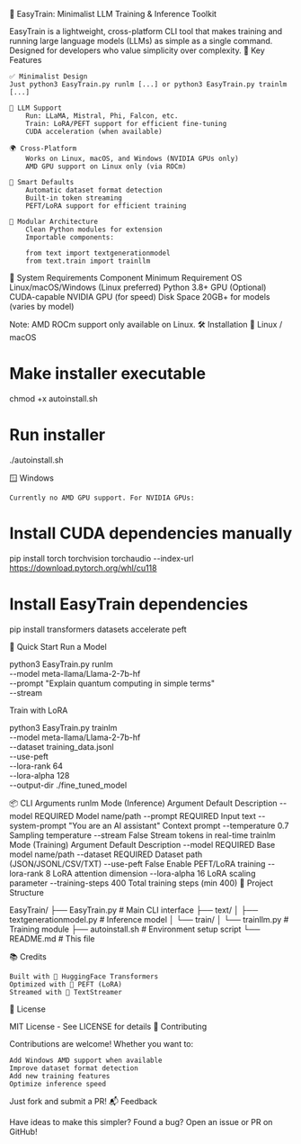 
🚀 EasyTrain: Minimalist LLM Training & Inference Toolkit

EasyTrain is a lightweight, cross-platform CLI tool that makes training and running large language models (LLMs) as simple as a single command. Designed for developers who value simplicity over complexity.
🔑 Key Features

    ✅ Minimalist Design
    Just python3 EasyTrain.py runlm [...] or python3 EasyTrain.py trainlm [...]

    🧠 LLM Support
        Run: LLaMA, Mistral, Phi, Falcon, etc.
        Train: LoRA/PEFT support for efficient fine-tuning
        CUDA acceleration (when available)

    🌍 Cross-Platform
        Works on Linux, macOS, and Windows (NVIDIA GPUs only)
        AMD GPU support on Linux only (via ROCm)

    🧪 Smart Defaults
        Automatic dataset format detection
        Built-in token streaming
        PEFT/LoRA support for efficient training

    🔧 Modular Architecture
        Clean Python modules for extension
        Importable components:

        from text import textgenerationmodel
        from text.train import trainllm

🧰 System Requirements
Component 	Minimum Requirement
OS 	Linux/macOS/Windows (Linux preferred)
Python 	3.8+
GPU (Optional) 	CUDA-capable NVIDIA GPU (for speed)
Disk Space 	20GB+ for models (varies by model)

Note: AMD ROCm support only available on Linux.
🛠️ Installation
🐧 Linux / macOS

# Make installer executable
chmod +x autoinstall.sh

# Run installer
./autoinstall.sh

🪟 Windows

    Currently no AMD GPU support. For NVIDIA GPUs:

# Install CUDA dependencies manually
pip install torch torchvision torchaudio --index-url https://download.pytorch.org/whl/cu118

# Install EasyTrain dependencies
pip install transformers datasets accelerate peft

🚀 Quick Start
Run a Model

python3 EasyTrain.py runlm \
  --model meta-llama/Llama-2-7b-hf \
  --prompt "Explain quantum computing in simple terms" \
  --stream

Train with LoRA

python3 EasyTrain.py trainlm \
  --model meta-llama/Llama-2-7b-hf \
  --dataset training_data.jsonl \
  --use-peft \
  --lora-rank 64 \
  --lora-alpha 128 \
  --output-dir ./fine_tuned_model

📦 CLI Arguments
runlm Mode (Inference)
Argument 	Default 	Description
--model 	REQUIRED 	Model name/path
--prompt 	REQUIRED 	Input text
--system-prompt 	"You are an AI assistant" 	Context prompt
--temperature 	0.7 	Sampling temperature
--stream 	False 	Stream tokens in real-time
trainlm Mode (Training)
Argument 	Default 	Description
--model 	REQUIRED 	Base model name/path
--dataset 	REQUIRED 	Dataset path (JSON/JSONL/CSV/TXT)
--use-peft 	False 	Enable PEFT/LoRA training
--lora-rank 	8 	LoRA attention dimension
--lora-alpha 	16 	LoRA scaling parameter
--training-steps 	400 	Total training steps (min 400)
📁 Project Structure

EasyTrain/
├── EasyTrain.py          # Main CLI interface
├── text/
│   ├── textgenerationmodel.py  # Inference model
│   └── train/
│       └── trainllm.py         # Training module
├── autoinstall.sh        # Environment setup script
└── README.md             # This file

📚 Credits

    Built with 🧠 HuggingFace Transformers
    Optimized with 🔧 PEFT (LoRA)
    Streamed with 📡 TextStreamer

📜 License

MIT License - See LICENSE for details
🔭 Contributing

Contributions are welcome! Whether you want to:

    Add Windows AMD support when available
    Improve dataset format detection
    Add new training features
    Optimize inference speed

Just fork and submit a PR!
📬 Feedback

Have ideas to make this simpler? Found a bug?
Open an issue or PR on GitHub!
